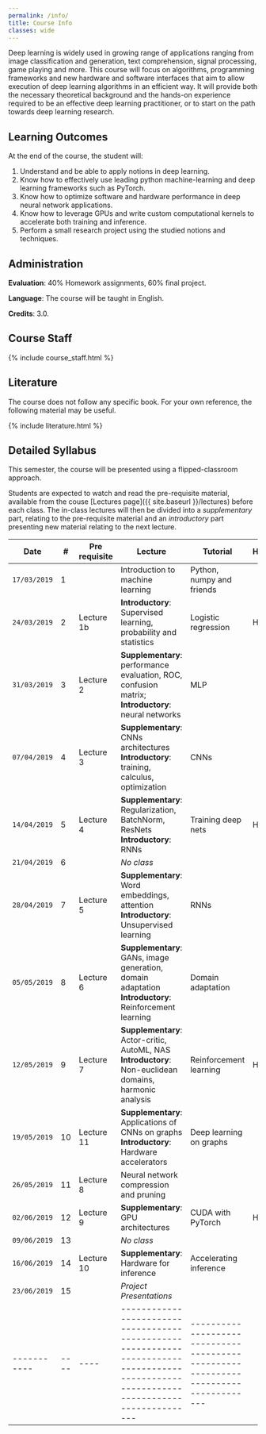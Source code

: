 ```yaml
---
permalink: /info/
title: Course Info
classes: wide
---
```


Deep learning is widely used in growing range of applications ranging from image
classification and generation, text comprehension, signal processing, game
playing and more. This course will focus on algorithms, programming frameworks
and new hardware and software interfaces that aim to allow execution of deep
learning algorithms in an efficient way. It will provide both the necessary
theoretical background and the hands-on experience required to be an effective
deep learning practitioner, or to start on the path towards deep learning
research.

## Learning Outcomes

At the end of the course, the student will:

1.	Understand and be able to apply notions in deep learning.
1.	Know how to effectively use leading python machine-learning and deep
    learning frameworks such as PyTorch.
1.	Know how to optimize software and hardware performance in deep neural
    network applications.
1.	Know how to leverage GPUs and write custom computational kernels to
    accelerate both training and inference.
1.	Perform a small research project using the studied notions and techniques.


## Administration

**Evaluation**: 40% Homework assignments, 60% final project.

**Language**: The course will be taught in English.

**Credits**: 3.0.

## Course Staff

{% include course_staff.html %}

## Literature

The course does not follow any specific book. For your own reference, the
following material may be useful.

{% include literature.html %}

## Detailed Syllabus

This semester, the course will be presented using a flipped-classroom approach.

Students are expected to watch and read the pre-requisite material, available
from the couse [Lectures page]({{ site.baseurl }}/lectures) before each class.
The in-class lectures will then be divided into a *supplementary* part, relating
to the pre-requisite material and an *introductory* part presenting new material
relating to the next lecture.


| Date         | #    | Pre requisite | Lecture                                                                                                                                 | Tutorial                                                                            | Homework   |
| -----------  | ---- | ----          | --------------------------------------------------------------------------------------------------------------------------------------- | ----------------------------------------------------------------------------------- | ---------- |
| `17/03/2019` | 1    |               | Introduction to machine learning                                                                                                        | Python, numpy and friends                                                           |            |
| `24/03/2019` | 2    | Lecture 1b    | **Introductory**: Supervised learning, probability and statistics                                                                       | Logistic regression                                                                 | HW1        |
| `31/03/2019` | 3    | Lecture 2     | **Supplementary**:  performance evaluation, ROC, confusion matrix;<br>**Introductory**: neural networks                                 | MLP                                                                                 |            |
| `07/04/2019` | 4    | Lecture 3     | **Supplementary**: CNNs architectures<br>**Introductory**: training, calculus, optimization                                             | CNNs                                                                                |            |
| `14/04/2019` | 5    | Lecture 4     | **Supplementary**: Regularization, BatchNorm, ResNets<br>**Introductory**: RNNs                                                         | Training deep nets                                                                  | HW2        |
| `21/04/2019` | 6    |               | *No class*                                                                                                                              |                                                                                     |            |
| `28/04/2019` | 7    | Lecture 5     | **Supplementary**: Word embeddings, attention<br>**Introductory**: Unsupervised learning                                                | RNNs                                                                                |            |
| `05/05/2019` | 8    | Lecture 6     | **Supplementary**: GANs, image generation, domain adaptation<br>**Introductory**: Reinforcement learning                                | Domain adaptation                                                                   |            |
| `12/05/2019` | 9    | Lecture 7     | **Supplementary**: Actor-critic, AutoML, NAS<br>**Introductory**: Non-euclidean domains, harmonic analysis                              | Reinforcement learning                                                              | HW3        |
| `19/05/2019` | 10   | Lecture 11    | **Supplementary**: Applications of CNNs on graphs<br>**Introductory**: Hardware accelerators                                            | Deep learning on graphs                                                             |            |
| `26/05/2019` | 11   | Lecture 8     | Neural network compression and pruning                                                                                                  |                                                                                     |            |
| `02/06/2019` | 12   | Lecture 9     | **Supplementary**: GPU architectures                                                                                                    | CUDA with PyTorch                                                                   | HW4        |
| `09/06/2019` | 13   |               | *No class*                                                                                                                              |                                                                                     |            |
| `16/06/2019` | 14   | Lecture 10    | **Supplementary**: Hardware for inference                                                                                               | Accelerating inference                                                              |            |
| `23/06/2019` | 15   |               | *Project Presentations*                                                                                                                 |                                                                                     |            |
| -----------  | ---- | ----          | --------------------------------------------------------------------------------------------------------------------------------------- | ----------------------------------------------------------------------------------- |            |

